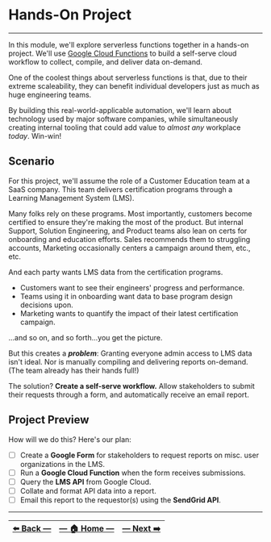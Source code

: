 # Hands-On Project
---

In this module, we'll explore serverless functions together in a hands-on project. We'll use [Google Cloud Functions](https://cloud.google.com/functions/docs/concepts/overview#:~:text=Google%20Cloud%20Functions%20is%20a,event%20being%20watched%20is%20fired.) to build a self-serve cloud workflow to collect, compile, and deliver data on-demand.

One of the coolest things about serverless functions is that, due to their extreme scaleability, they can benefit individual developers just as much as huge engineering teams.

By building this real-world-applicable automation, we'll learn about technology used by major software companies, while simultaneously creating internal tooling that could add value to _almost any_ workplace _today_. Win-win!

## Scenario

For this project, we'll assume the role of a Customer Education team at a SaaS company. This team delivers certification programs through a Learning Management System (LMS).

Many folks rely on these programs. Most importantly, customers become certified to ensure they're making the most of the product. But internal Support, Solution Engineering, and Product teams also lean on certs for onboarding and education efforts. Sales recommends them to struggling accounts, Marketing occasionally centers a campaign around them, etc., etc.

And each party wants LMS data from the certification programs.

- Customers want to see their engineers' progress and performance.
- Teams using it in onboarding want data to base program design decisions upon.
- Marketing wants to quantify the impact of their latest certification campaign.

...and so on, and so forth...you get the picture.

But this creates a _**problem**_: Granting everyone admin access to LMS data isn't ideal. Nor is manually compiling and delivering reports on-demand. (The team already has their hands full!)

The solution? **Create a self-serve workflow.** Allow stakeholders to submit their requests through a form, and automatically receive an email report.

## Project Preview

How will we do this? Here's our plan:

- [ ] Create a **Google Form** for stakeholders to request reports on misc. user organizations in the LMS.
- [ ] Run a **Google Cloud Function** when the form receives submissions.
- [ ] Query the **LMS API** from Google Cloud.
- [ ] Collate and format API data into a report.
- [ ] Email this report to the requestor(s) using the **SendGrid API**.

---

| [⬅️  Back —](./1.0_intro_to_serverless_and_faas.md) | [— 🏠 Home —](https://github.com/courtneyphillips/project-canis-educere) | [— Next  ➡️](./2.0_google_form_setup.md) |
| --- | --- | --- |

